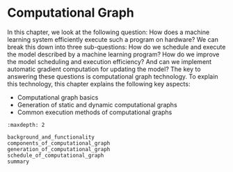 # Computational Graph

In this chapter, we look at the following question: How does a machine learning system efficiently execute such a program on hardware? We can break this down into three sub-questions: How do we schedule and execute the model described by a machine learning program? How do we improve the model scheduling and execution efficiency? And can we implement automatic gradient computation for updating the model? The key to answering these questions is computational graph technology. To explain this technology, this chapter explains the following key aspects: 

-   Computational graph basics
-   Generation of static and dynamic computational graphs
-   Common execution methods of computational graphs

```toc
:maxdepth: 2

background_and_functionality
components_of_computational_graph
generation_of_computational_graph
schedule_of_computational_graph
summary
```